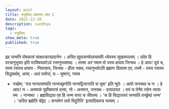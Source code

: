 ```yaml
---
layout: post
title: यजुर्वेदम्-प्रोक्षणम्-HH-2
date: 2021-12-20
description: sandhya
tags:
  - यजुर्वेदम्
show_meta: true
published: true
---
```



इह जन्मनि पोषकत्वं साक्षात्कारप्रदानेन । अस्ति ह्युपासनवेलायामपि ध्येयस्य सुखरूपत्वम् । तदेव हि परत्रानुभूयत इति 
परविषयकोऽयं रसानुभवशब्दः । तस्मा अरं गमाम वो यस्य क्षयाय जिन्वथ । हे आपः! यूयं च, यस्य रसस्य क्षयाय - निवासाय, जिन्वथ - 
प्रीता भवथ; रसानुभवोऽपि ब्रह्मणः प्रियतम एव, तस्मै - तस्य रसस्य सिद्ध्यर्थम्, अरम् - अलं पर्याप्तं, वः - युष्मान्, गमाम 
- गच्छेम; 'यत्र नान्यत्पश्यति नान्यच्छृणोति नान्यद्विजानाति स भूमा' इति श्रुतेः । आपो जनयथा च नः । हे आपः! नः - अस्माकं 
पूर्वोक्तरसं दत्त्वा, नो - अस्मान्, जनयथ - उत्पादयत । वयं च तेनैव रसेन जाताः स्मः । नान्यथा । ब्रह्मविद्यात एव हि जन्म 
सत्ता च जीवस्य । 'स हि विद्यातस्तं जनयति तच्छ्रेष्ठं जन्म' । 'अस्ति ब्रह्मेति चेद्वेद । सन्तमेनं ततो विदुरिति' 
इत्यादिकमत्र भाव्यम् । 
